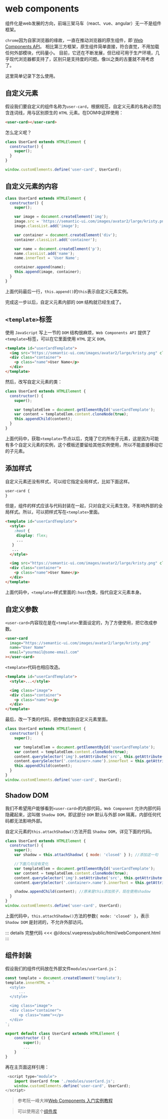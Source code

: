 # web components

组件化是web发展的方向，前端三架马车（react、vue、angular）无一不是组件框架。

`chrome`因为自家浏览器的缘故，一直在推动浏览器的原生组件，即 [Web Components API](https://developer.mozilla.org/en-US/docs/Web/Web_Components)。
相比第三方框架，原生组件简单直接，符合直觉，不用加载任何外部模块，代码量小。
目前，它还在不断发展，但已经可用于生产环境，几乎现代浏览器都支持了，区别只是支持度的问题。像`IE`之类的古董就不用考虑了。

这里简单记录下怎么使用。

## 自定义元素

假设我们要自定义的组件名称为`user-card`，根据规范，自定义元素的名称必须包含连词线，用与区别原生的 `HTML` 元素。在DOM中这样使用：
``` html
<user-card></user-card>
```

怎么定义呢？

``` js
class UserCard extends HTMLElement {
  constructor() {
    super();
  }
}

window.customElements.define('user-card', UserCard);
```

## 自定义元素的内容

``` js
class UserCard extends HTMLElement {
  constructor() {
    super();

    var image = document.createElement('img');
    image.src = 'https://semantic-ui.com/images/avatar2/large/kristy.png';
    image.classList.add('image');

    var container = document.createElement('div');
    container.classList.add('container');

    var name = document.createElement('p');
    name.classList.add('name');
    name.innerText = 'User Name';

    container.append(name);
    this.append(image, container);
  }
}
```
上面代码最后一行，`this.append()`的`this`表示自定义元素实例。

完成这一步以后，自定义元素内部的 `DOM` 结构就已经生成了。

## `<template>`标签
使用 `JavaScript` 写上一节的 `DOM` 结构很麻烦，`Web Components API` 提供了`<template>`标签，可以在它里面使用 `HTML` 定义 `DOM`。

``` html
<template id="userCardTemplate">
  <img src="https://semantic-ui.com/images/avatar2/large/kristy.png" class="image">
  <div class="container">
    <p class="name">User Name</p>
  </div>
</template>
```

然后，改写自定义元素的类：
``` js
class UserCard extends HTMLElement {
  constructor() {
    super();

    var templateElem = document.getElementById('userCardTemplate');
    var content = templateElem.content.cloneNode(true);
    this.appendChild(content);
  }
}  
```

上面代码中，获取`<template>`节点以后，克隆了它的所有子元素，这是因为可能有多个自定义元素的实例，这个模板还要留给其他实例使用，所以不能直接移动它的子元素。

## 添加样式

自定义元素还没有样式，可以给它指定全局样式，比如下面这样。

``` css
user-card {
}
```
但是，组件的样式应该与代码封装在一起，只对自定义元素生效，不影响外部的全局样式。所以，可以把样式写在`<template>`里面。

``` html
<template id="userCardTemplate">
  <style>
    :host {
     display: flex;
     ...
   }
   ...
  </style>

  <img src="https://semantic-ui.com/images/avatar2/large/kristy.png" class="image">
  <div class="container">
    <p class="name">User Name</p>
  </div>
</template>
```

上面代码中，`<template>`样式里面的`:host`伪类，指代自定义元素本身。

## 自定义参数

`<user-card>`内容现在是在`<template>`里面设定的，为了方便使用，把它改成参数。

``` html
<user-card
  image="https://semantic-ui.com/images/avatar2/large/kristy.png"
  name="User Name"
  email="yourmail@some-email.com"
></user-card>
```
`<template>`代码也相应改造。

``` html
<template id="userCardTemplate">
  <style>...</style>

  <img class="image">
  <div class="container">
    <p class="name"></p>
  </div>
</template>
```
最后，改一下类的代码，把参数加到自定义元素里面。
 
``` js
class UserCard extends HTMLElement {
  constructor() {
    super();

    var templateElem = document.getElementById('userCardTemplate');
    var content = templateElem.content.cloneNode(true);
    content.querySelector('img').setAttribute('src', this.getAttribute('image'));
    content.querySelector('.container>.name').innerText = this.getAttribute('name');
    this.appendChild(content);
  }
}
window.customElements.define('user-card', UserCard);  
```

## Shadow DOM
我们不希望用户能够看到`<user-card>`的内部代码，`Web Component` 允许内部代码隐藏起来，这叫做 `Shadow DOM`，即这部分 `DOM` 默认与外部 `DOM` 隔离，内部任何代码都无法影响外部。

自定义元素的`this.attachShadow()`方法开启 `Shadow DOM`，详见下面的代码。
``` js
class UserCard extends HTMLElement {
  constructor() {
    super();
    var shadow = this.attachShadow( { mode: 'closed' } ); //添加这一句

    //下面几句没有变化
    var templateElem = document.getElementById('userCardTemplate');
    var content = templateElem.content.cloneNode(true);
    content.querySelector('img').setAttribute('src', this.getAttribute('image'));
    content.querySelector('.container>.name').innerText = this.getAttribute('name');

    shadow.appendChild(content); //原来是this添加孩子，现在使用shadow
  }
}
window.customElements.define('user-card', UserCard);
```
上面代码中，`this.attachShadow()`方法的参数`{ mode: 'closed' }`，表示 `Shadow DOM` 是封闭的，不允许外部访问。


::: details 完整代码
<<< @/docs/.vuepress/public/html/webComponent.html
:::

## 组件封装

假设我们的组件代码放在外部文件`modules/userCard.js`：
``` js
const template = document.createElement('template');
template.innerHTML = `
  <style>
      ...
  </style>

  <img class="image">
  <div class="container">
      <p class="name"></p>
  </div>
`;

export default class UserCard extends HTMLElement {
    constructor () {
        super();
        ...
    }
}
```
再在主页面这样引用：
``` js
 <script type="module">
    import UserCard from './modules/userCard.js';
    window.customElements.define('user-card', UserCard);
</script>
```

> 参考阮一峰大神[Web Components 入门实例教程](http://www.ruanyifeng.com/blog/2019/08/web_components.html)
  
> 可以使用这个[组件库](https://xy-ui.codelabo.cn/docs/)


